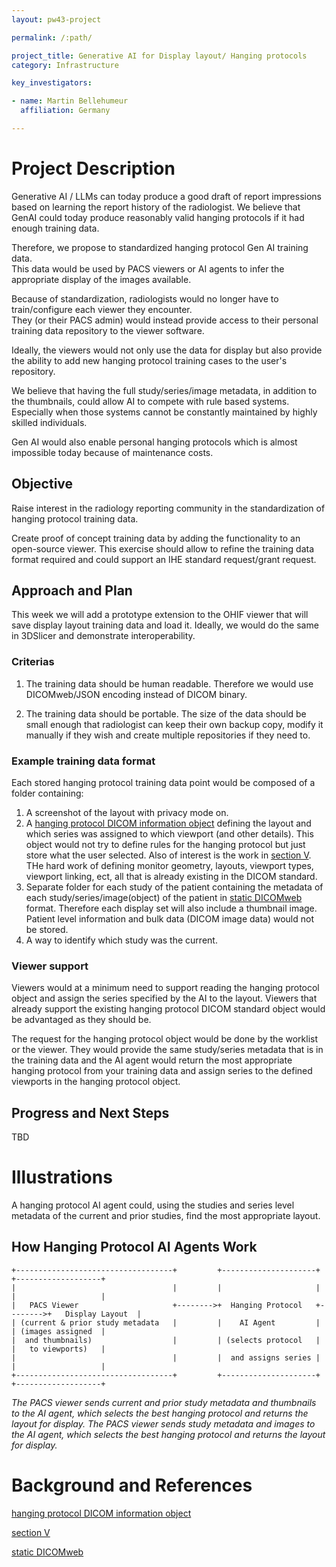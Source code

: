 ```yaml
---
layout: pw43-project

permalink: /:path/

project_title: Generative AI for Display layout/ Hanging protocols
category: Infrastructure

key_investigators:

- name: Martin Bellehumeur
  affiliation: Germany

---
```


# Project Description

<!-- Add a short paragraph describing the project. -->


Generative AI / LLMs can today produce a good draft of report impressions based on learning the report history of the radiologist.
 We believe that GenAI could today produce reasonably valid hanging protocols if it had enough training data.

 Therefore, we   propose to standardized  hanging protocol Gen AI training data.  
 This data would be used by PACS viewers or AI agents to infer the appropriate display of the images available. 


 Because of standardization, radiologists would no longer have to train/configure each viewer they encounter.  
 They (or their PACS admin) would instead provide access to their personal training data repository to the viewer software. 


Ideally, the viewers would not only use the data for display but also provide the ability to add new hanging protocol training cases to the user's repository.

We believe that having the full study/series/image metadata, in addition to the thumbnails, could allow AI to compete with rule based systems.  Especially when those systems cannot be constantly maintained by highly skilled individuals.  

Gen AI would also enable personal hanging protocols which is almost impossible today because of maintenance costs.  



## Objective

<!-- Describe here WHAT you would like to achieve (what you will have as end result). -->

Raise interest in the radiology reporting community in the standardization of hanging protocol training data.

Create proof of concept training data by adding the functionality to an open-source viewer.
This exercise should allow to refine the training data format required and could support an IHE standard request/grant request.




## Approach and Plan

<!-- Describe here HOW you would like to achieve the objectives stated above. -->
This week we will add a prototype extension to the OHIF viewer that will save display layout training data and load it.
Ideally, we would do the same in 3DSlicer and demonstrate interoperability.


### Criterias
1. The training data should be human readable.  Therefore we would use DICOMweb/JSON encoding instead of DICOM binary.
 
2. The training data should be portable. The size of the data should be small enough that radiologist can keep their own backup copy, modify it manually if they wish and create multiple repositories if they need to.


### Example training data format

Each stored hanging protocol training data point would be composed of a folder containing:
1. A screenshot of the layout with privacy mode on.
2. A [hanging protocol DICOM information object](https://dicom.nema.org/medical/dicom/current/output/chtml/part03/sect_C.23.html) defining the layout and which series was assigned to which viewport (and other details).  This object would not try to define rules for the hanging protocol but just store what the user selected.  Also of interest is the work in [section V](https://dicom.nema.org/medical/dicom/current/output/chtml/part17/chapter_V.html).  THe hard work of defining monitor geometry, layouts, viewport types, viewport linking, ect, all that is already existing in the DICOM standard.
3. Separate folder for each study of the patient containing the metadata of each study/series/image(object) of the patient in [static DICOMweb](https://github.com/RadicalImaging/Static-DICOMWeb) format.  Therefore each display set will also include a thumbnail image. Patient level information and bulk data (DICOM image data) would not be stored.
4.  A way to identify which study was the current.


### Viewer support

Viewers would at a minimum need to support reading the hanging protocol object and assign the series specified by the AI to the layout.  Viewers that already support the existing hanging protocol DICOM standard object would be advantaged as they should be.

The request for the hanging protocol object would be done by the worklist or the viewer.  They would provide the same study/series metadata that is in the training data and the AI agent would return the most appropriate hanging protocol from your training data and assign series to the defined viewports in the hanging protocol object. 


## Progress and Next Steps

<!-- Update this section as you make progress, describing of what you have ACTUALLY DONE.
     If there are specific steps that you could not complete then you can describe them here, too. -->


TBD




# Illustrations

A hanging protocol AI agent could, using the studies and series level metadata of the current and prior studies, find the most appropriate layout. 

## How Hanging Protocol AI Agents Work


```
+-----------------------------------+         +---------------------+         +-------------------+
|                                   |         |                     |         |                   |
|   PACS Viewer                     +-------->+  Hanging Protocol   +-------->+   Display Layout  |
| (current & prior study metadata   |         |    AI Agent         |         | (images assigned  |
|  and thumbnails)                  |         | (selects protocol   |         |   to viewports)   |
|                                   |         |  and assigns series |         |                   |
+-----------------------------------+         +---------------------+         +-------------------+
```
*The PACS viewer sends current and prior study metadata and thumbnails to the AI agent, which selects the best hanging protocol and returns the layout for display.*
*The PACS viewer sends study metadata and images to the AI agent, which selects the best hanging protocol and returns the layout for display.*




# Background and References

<!-- If you developed any software, include link to the source code repository.
     If possible, also add links to sample data, and to any relevant publications. -->


[hanging protocol DICOM information object](https://dicom.nema.org/medical/dicom/current/output/chtml/part03/sect_C.23.html)

[section V](https://dicom.nema.org/medical/dicom/current/output/chtml/part17/chapter_V.html) 

[static DICOMweb](https://github.com/RadicalImaging/Static-DICOMWeb)  




 




